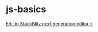 # js-basics

[Edit in StackBlitz next generation editor ⚡️](https://stackblitz.com/~/github.com/Shikha-repo/js-basics)